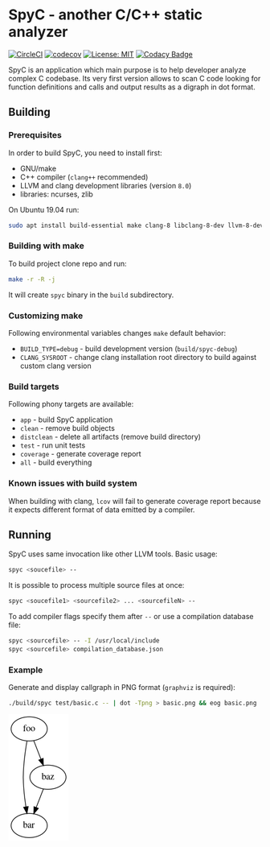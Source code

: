 # SpyC - another C/C++ static analyzer

[![CircleCI](https://circleci.com/gh/mpsm/spyc.svg?style=shield)](https://circleci.com/gh/mpsm/spyc)
[![codecov](https://codecov.io/gh/mpsm/spyc/branch/master/graph/badge.svg)](https://codecov.io/gh/mpsm/spyc)
[![License: MIT](https://img.shields.io/badge/License-MIT-yellow.svg)](https://opensource.org/licenses/MIT)
[![Codacy Badge](https://api.codacy.com/project/badge/Grade/62d44bdc41c34f4bb701d27b46ab93f3)](https://www.codacy.com/manual/mpsm/spyc?utm_source=github.com&amp;utm_medium=referral&amp;utm_content=mpsm/spyc&amp;utm_campaign=Badge_Grade)

SpyC is an application which main purpose is to help developer
analyze complex C codebase. Its very first version allows to
scan C code looking for function definitions and calls and output
results as a digraph in dot format.

## Building

### Prerequisites

In order to build SpyC, you need to install first:
*  GNU/make
*  C++ compiler (`clang++` recommended)
*  LLVM and clang development libraries (version `8.0`)
*  libraries: ncurses, zlib

On Ubuntu 19.04 run:
```bash
sudo apt install build-essential make clang-8 libclang-8-dev llvm-8-dev ncurses-dev libz-dev
```

### Building with make

To build project clone repo and run:
```bash
make -r -R -j
```
It will create `spyc` binary in the `build` subdirectory.

### Customizing make

Following environmental variables changes `make` default behavior:
*  `BUILD_TYPE=debug` - build development version (`build/spyc-debug`)
*  `CLANG_SYSROOT` - change clang installation root directory to build against custom clang version

### Build targets

Following phony targets are available:
*  `app` - build SpyC application
*  `clean` - remove build objects
*  `distclean` - delete all artifacts (remove build directory)
*  `test` - run unit tests
*  `coverage` - generate coverage report
*  `all` - build everything

### Known issues with build system

When building with clang, `lcov` will fail to generate coverage report because it expects different format of data emitted by a compiler.

## Running

SpyC uses same invocation like other LLVM tools. Basic usage:
```bash
spyc <soucefile> -- 
```
It is possible to process multiple source files at once:
```bash
spyc <soucefile1> <sourcefile2> ... <sourcefileN> -- 
```
To add compiler flags specify them after `--` or use a compilation database file:
```bash
spyc <sourcefile> -- -I /usr/local/include
spyc <sourcefile> compilation_database.json
```

### Example

Generate and display callgraph in PNG format (`graphviz` is required):
```bash
./build/spyc test/basic.c -- | dot -Tpng > basic.png && eog basic.png
```
![](doc/img/basic.png)
